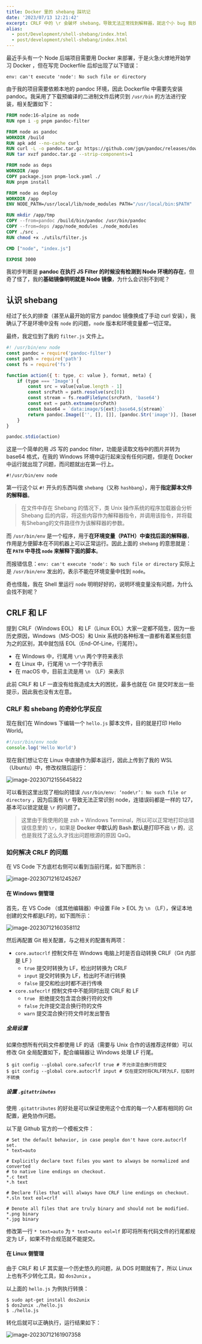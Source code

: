 ```yaml
---
title: Docker 里的 shebang 踩坑记
date: '2023/07/13 12:21:42'
excerpt: CRLF 中的 \r 会破坏 shebang，导致无法正常找到解释器，就这个小 bug 我找了一天才修好。
alias:
  - post/Development/shell-shebang/index.html
  - post/development/shell-shebang/index.html
---
```


最近手头有一个 Node 后端项目需要用 Docker 来部署，于是火急火燎地开始学习 Docker ，但在写完 Dockerfile 后却出现了以下错误：

```
env: can't execute 'node': No such file or directory
```

由于我的项目需要依赖本地的 pandoc 环境，因此 Dockerfile 中需要先安装 pandoc。我采用了下载预编译的二进制文件后拷贝到 `/usr/bin` 的方法进行安装，相关配置如下：

```dockerfile
FROM node:16-alpine as node
RUN npm i -g pnpm pandoc-filter

FROM node as pandoc
WORKDIR /build
RUN apk add --no-cache curl
RUN curl -L -o pandoc.tar.gz https://github.com/jgm/pandoc/releases/download/3.1.5/pandoc-3.1.5-linux-amd64.tar.gz
RUN tar xvzf pandoc.tar.gz --strip-components=1

FROM node as deps
WORKDIR /app
COPY package.json pnpm-lock.yaml ./
RUN pnpm install

FROM node as deploy
WORKDIR /app
ENV NODE_PATH=/usr/local/lib/node_modules PATH="/usr/local/bin:$PATH"

RUN mkdir /app/tmp
COPY --from=pandoc /build/bin/pandoc /usr/bin/pandoc
COPY --from=deps /app/node_modules ./node_modules
COPY ./src .
RUN chmod +x ./utils/filter.js

CMD ["node", "index.js"]

EXPOSE 3000
```

我初步判断是 **pandoc 在执行 JS Filter 的时候没有检测到 Node 环境的存在**，但奇了怪了，我的**基础镜像明明就是 Node 镜像**，为什么会识别不到呢？

## 认识 shebang

经过了长久的排查（甚至从最开始的官方 pandoc 镜像换成了手动 curl 安装），我确认了不是环境中没有 `node` 的问题，`node` 版本和环境变量都一切正常。

最终，我定位到了我的 `filter.js` 文件上。

```javascript
#! /usr/bin/env node
const pandoc = require('pandoc-filter')
const path = require('path')
const fs = require('fs')

function action({ t: type, c: value }, format, meta) {
	if (type === 'Image') {
		const src = value[value.length - 1]
		const srcPath = path.resolve(src[0])
		const stream = fs.readFileSync(srcPath, 'base64')
		const ext = path.extname(srcPath)
		const base64 = `data:image/${ext};base64,${stream}`
		return pandoc.Image(['', [], []], [pandoc.Str('image')], [base64, src[1]])
	}
}

pandoc.stdio(action)
```

这是一个简单的用 JS 写的 pandoc filter，功能是读取文档中的图片并转为 base64 格式，在我的 Windows 环境中运行起来没有任何问题，但是在 Docker 中运行就出现了问题，而问题就出在第一行上。

```shell
#!/usr/bin/env node
```

第一行这个以 `#!` 开头的东西叫做 `shebang`（又称 `hashbang`），用于**指定脚本文件的解释器**。

> 在文件中存在 Shebang 的情况下，类 Unix 操作系统的程序加载器会分析 Shebang 后的内容，将这些内容作为解释器指令，并调用该指令，并将载有Shebang的文件路径作为该解释器的参数。

而 `/usr/bin/env` 是一个程序，用于**在环境变量（PATH）中查找后面的解释器**，作用是方便脚本在不同机器上可以正常运行。因此上面的 `shebang` 的意思就是：**在 `PATH` 中寻找 `node` 来解释下面的脚本**。

而报错信息：`env: can't execute 'node': No such file or directory` 实际上是 `/usr/bin/env` 发出的，表示不能在环境变量中找到 `node`。

奇也怪哉，我在 Shell 里运行 `node` 明明好好的，说明环境变量没有问题，为什么会找不到呢？

## CRLF 和 LF

提到 CRLF（Windows EOL） 和 LF（Linux EOL）大家一定都不陌生，因为一些历史原因，Windows（MS-DOS）和 Unix 系统的各种标准一直都有着某些刻意为之的区别，其中就包括 EOL（End-Of-Line，行尾符）。

- 在 Windows 中，行尾用 `\r\n` 两个字符来表示
- 在 Linux 中，行尾用 `\n` 一个字符表示
- 在 macOS 中，目前主流是用 `\n` （LF）来表示

此前 CRLF 和 LF 一直没有给我造成太大的困扰，最多也就在 Git 提交时发出一些提示，因此我也没有太在意。

### CRLF 和 shebang 的奇妙化学反应

现在我们在 Windows 下编辑一个 `hello.js` 脚本文件，目的就是打印 Hello World。

```js
#!/usr/bin/env node
console.log('Hello World')
```

现在我们想让它在 Linux 中直接作为脚本运行，因此上传到了我的 WSL（Ubuntu）中，修改权限后运行：

![image-20230712155645822](https://picgo-1308055782.cos.ap-chengdu.myqcloud.com/picgo-core/2023/07/20230712155647.png)

可以看到这里出现了相似的错误 `/usr/bin/env: ‘node\r’: No such file or directory` ，因为后面有 `\r` 导致无法正常识别 node，连错误码都是一样的 127，基本可以锁定就是 `\r` 的问题了。

> 这里由于我使用的是 zsh + Windows Terminal，所以可以正常地打印出错误信息里的 `\r`，如果是 **Docker 中默认的 Bash 默认是打印不出 `\r` 的**，这也是我找了这么久才找出问题根源的原因 QaQ。

### 如何解决 CRLF 的问题

在 VS Code 下方底栏右侧可以看到当前行尾，如下图所示：

![image-20230712161245267](https://picgo-1308055782.cos.ap-chengdu.myqcloud.com/picgo-core/2023/07/20230712161246.png)

#### 在 Windows 侧管理

首先，在 VS Code （或其他编辑器）中设置 File > EOL 为 `\n` （LF），保证本地创建的文件都是LF的，如下图所示：

![image-20230712160358112](https://picgo-1308055782.cos.ap-chengdu.myqcloud.com/picgo-core/2023/07/20230712160359.png)

然后再配置 Git 相关配置，与之相关的配置有两项：

- `core.autocrlf` 控制文件在 Windows 电脑上时是否自动转换 CRLF（Git 内部是 LF ）
  - `true` 提交时转换为 LF，检出时转换为 CRLF
  - `input` 提交时转换为 LF，检出时不进行转换
  - `false` 提交和检出时都不进行传唤
- `core.safecrlf` 控制文件中不能同时出现 CRLF 和 LF
  - `true ` 拒绝提交包含混合换行符的文件
  - `false` 允许提交混合换行符的文件
  - `warn` 提交混合换行符文件时发出警告

##### 全局设置

如果你想所有代码文件都使用 LF 的话（需要与 Unix 合作的话推荐这样做）可以修改 Git 全局配置如下，配合编辑器让 Windows 处理 LF 行尾。

```shell
$ git config --global core.safecrlf true # 不允许混合换行符提交
$ git config --global core.autocrlf input # 仅在提交时将CRLF转为LF，拉取时不转换
```

##### 设置 `.gitattributes`

使用 `.gitattributes` 的好处是可以保证使用这个仓库的每一个人都有相同的 Git 配置，避免协作问题。

以下是 Github 官方的一个模板文件：

```
# Set the default behavior, in case people don't have core.autocrlf set.
* text=auto

# Explicitly declare text files you want to always be normalized and converted
# to native line endings on checkout.
*.c text
*.h text

# Declare files that will always have CRLF line endings on checkout.
*.sln text eol=crlf

# Denote all files that are truly binary and should not be modified.
*.png binary
*.jpg binary
```

修改第一行 `* text=auto` 为 `* text=auto eol=lf` 即可将所有代码文件的行尾都规定为 LF，如果不符合规范就不能提交。

#### 在 Linux 侧管理

由于 CRLF 和 LF 其实是一个历史悠久的问题，从 DOS 时期就有了，所以 Linux 上也有不少转化工具，如 `dos2unix` 。

以上面的 `hello.js` 为例执行转换：

```shell
$ sudo apt-get install dos2unix
$ dos2unix ./hello.js
$ ./hello.js
```

转化后就可以正确执行，运行结果如下：

![image-20230712161907358](https://picgo-1308055782.cos.ap-chengdu.myqcloud.com/picgo-core/2023/07/20230712161908.png)
